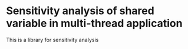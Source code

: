 # Sensitivity analysis of shared variable in multi-thread application

This is a library for sensitivity analysis

